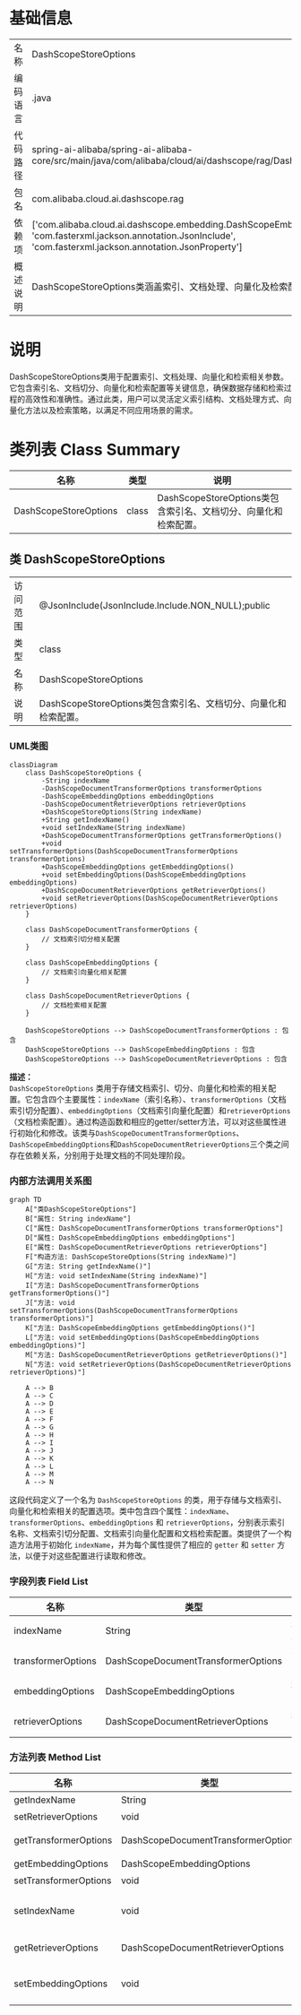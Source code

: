 # 基础信息

|      |      |
|------|------|
| 名称 | DashScopeStoreOptions |
| 编码语言 | .java |
| 代码路径 | spring-ai-alibaba/spring-ai-alibaba-core/src/main/java/com/alibaba/cloud/ai/dashscope/rag/DashScopeStoreOptions.java |
| 包名 | com.alibaba.cloud.ai.dashscope.rag |
| 依赖项 | ['com.alibaba.cloud.ai.dashscope.embedding.DashScopeEmbeddingOptions', 'com.fasterxml.jackson.annotation.JsonInclude', 'com.fasterxml.jackson.annotation.JsonProperty'] |
| 概述说明 | DashScopeStoreOptions类涵盖索引、文档处理、向量化及检索配置。 |

# 说明

DashScopeStoreOptions类用于配置索引、文档处理、向量化和检索相关参数。它包含索引名、文档切分、向量化和检索配置等关键信息，确保数据存储和检索过程的高效性和准确性。通过此类，用户可以灵活定义索引结构、文档处理方式、向量化方法以及检索策略，以满足不同应用场景的需求。

# 类列表 Class Summary

| 名称   | 类型  | 说明 |
|-------|------|-------------|
| DashScopeStoreOptions | class | DashScopeStoreOptions类包含索引名、文档切分、向量化和检索配置。 |



## 类 DashScopeStoreOptions

|      |      |
|------|------|
| 访问范围 | @JsonInclude(JsonInclude.Include.NON_NULL);public |
| 类型 | class |
| 名称 | DashScopeStoreOptions |
| 说明 | DashScopeStoreOptions类包含索引名、文档切分、向量化和检索配置。 |


### UML类图

```mermaid
classDiagram
    class DashScopeStoreOptions {
        -String indexName
        -DashScopeDocumentTransformerOptions transformerOptions
        -DashScopeEmbeddingOptions embeddingOptions
        -DashScopeDocumentRetrieverOptions retrieverOptions
        +DashScopeStoreOptions(String indexName)
        +String getIndexName()
        +void setIndexName(String indexName)
        +DashScopeDocumentTransformerOptions getTransformerOptions()
        +void setTransformerOptions(DashScopeDocumentTransformerOptions transformerOptions)
        +DashScopeEmbeddingOptions getEmbeddingOptions()
        +void setEmbeddingOptions(DashScopeEmbeddingOptions embeddingOptions)
        +DashScopeDocumentRetrieverOptions getRetrieverOptions()
        +void setRetrieverOptions(DashScopeDocumentRetrieverOptions retrieverOptions)
    }

    class DashScopeDocumentTransformerOptions {
        // 文档索引切分相关配置
    }

    class DashScopeEmbeddingOptions {
        // 文档索引向量化相关配置
    }

    class DashScopeDocumentRetrieverOptions {
        // 文档检索相关配置
    }

    DashScopeStoreOptions --> DashScopeDocumentTransformerOptions : 包含
    DashScopeStoreOptions --> DashScopeEmbeddingOptions : 包含
    DashScopeStoreOptions --> DashScopeDocumentRetrieverOptions : 包含
```

**描述：**  
`DashScopeStoreOptions` 类用于存储文档索引、切分、向量化和检索的相关配置。它包含四个主要属性：`indexName`（索引名称）、`transformerOptions`（文档索引切分配置）、`embeddingOptions`（文档索引向量化配置）和`retrieverOptions`（文档检索配置）。通过构造函数和相应的getter/setter方法，可以对这些属性进行初始化和修改。该类与`DashScopeDocumentTransformerOptions`、`DashScopeEmbeddingOptions`和`DashScopeDocumentRetrieverOptions`三个类之间存在依赖关系，分别用于处理文档的不同处理阶段。


### 内部方法调用关系图

```mermaid
graph TD
    A["类DashScopeStoreOptions"]
    B["属性: String indexName"]
    C["属性: DashScopeDocumentTransformerOptions transformerOptions"]
    D["属性: DashScopeEmbeddingOptions embeddingOptions"]
    E["属性: DashScopeDocumentRetrieverOptions retrieverOptions"]
    F["构造方法: DashScopeStoreOptions(String indexName)"]
    G["方法: String getIndexName()"]
    H["方法: void setIndexName(String indexName)"]
    I["方法: DashScopeDocumentTransformerOptions getTransformerOptions()"]
    J["方法: void setTransformerOptions(DashScopeDocumentTransformerOptions transformerOptions)"]
    K["方法: DashScopeEmbeddingOptions getEmbeddingOptions()"]
    L["方法: void setEmbeddingOptions(DashScopeEmbeddingOptions embeddingOptions)"]
    M["方法: DashScopeDocumentRetrieverOptions getRetrieverOptions()"]
    N["方法: void setRetrieverOptions(DashScopeDocumentRetrieverOptions retrieverOptions)"]

    A --> B
    A --> C
    A --> D
    A --> E
    A --> F
    A --> G
    A --> H
    A --> I
    A --> J
    A --> K
    A --> L
    A --> M
    A --> N
```

这段代码定义了一个名为 `DashScopeStoreOptions` 的类，用于存储与文档索引、向量化和检索相关的配置选项。类中包含四个属性：`indexName`、`transformerOptions`、`embeddingOptions` 和 `retrieverOptions`，分别表示索引名称、文档索引切分配置、文档索引向量化配置和文档检索配置。类提供了一个构造方法用于初始化 `indexName`，并为每个属性提供了相应的 `getter` 和 `setter` 方法，以便于对这些配置进行读取和修改。

### 字段列表 Field List

| 名称  | 类型  | 说明 |
|-------|-------|------|
| indexName | String | 私有字符串属性indexName，使用JsonProperty注解标记。 |
| transformerOptions | DashScopeDocumentTransformerOptions | 包含私有属性transformerOptions，类型为DashScopeDocumentTransformerOptions。 |
| embeddingOptions | DashScopeEmbeddingOptions | 私有属性 embeddingOptions 用于存储 DashScopeEmbeddingOptions 配置。 |
| retrieverOptions | DashScopeDocumentRetrieverOptions | 私有属性retrieverOptions，类型为DashScopeDocumentRetrieverOptions。 |

### 方法列表 Method List

| 名称  | 类型  | 说明 |
|-------|-------|------|
| getIndexName | String | 获取索引名称的方法。 |
| setRetrieverOptions | void | 设置文档检索器选项。 |
| getTransformerOptions | DashScopeDocumentTransformerOptions | 获取DashScope文档转换器选项的方法。 |
| getEmbeddingOptions | DashScopeEmbeddingOptions | 获取嵌入选项的公共方法。 |
| setTransformerOptions | void | 设置文档转换器选项的方法。 |
| setIndexName | void | 设置索引名称的方法，将传入的indexName赋值给当前对象的indexName属性。 |
| getRetrieverOptions | DashScopeDocumentRetrieverOptions | 获取检索器选项的方法，返回retrieverOptions。 |
| setEmbeddingOptions | void | 设置嵌入选项方法，参数为DashScopeEmbeddingOptions类型。 |




